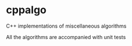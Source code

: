 cppalgo
==========

C++ implementations of miscellaneous algorithms

All the algorithms are accompanied with unit tests
